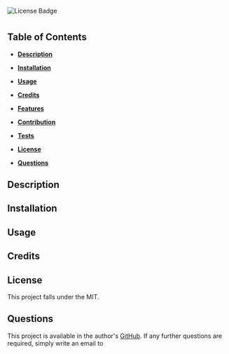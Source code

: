 ![License Badge](https://img.shields.io/badge/License-MIT-brightgreen)
# 
## Table of Contents
- **[Description](#description)**

- **[Installation](#installation)**

- **[Usage](#usage)**

- **[Credits](#credits)**

- **[Features](#features)**

- **[Contribution](#contribute)**

- **[Tests](#tests)**

- **[License](#license)**

- **[Questions](#questions)**
## Description

## Installation

## Usage

## Credits

## License
This project falls under the MIT.
## Questions
This project is available in the author's [GitHub](github.com/). If any further questions are required, simply write an email to 